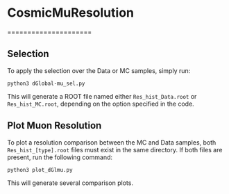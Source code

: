 # CosmicMuResolution
=====================

## Selection
To apply the selection over the Data or MC samples, simply run:

    python3 dGlobal-mu_sel.py

This will generate a ROOT file named either `Res_hist_Data.root` or `Res_hist_MC.root`, depending on the option specified in the code.

## Plot Muon Resolution

To plot a resolution comparison between the MC and Data samples, both `Res_hist_[type].root` files must exist in the same directory. If both files are present, run the following command:

    python3 plot_dGlmu.py

This will generate several comparison plots.
